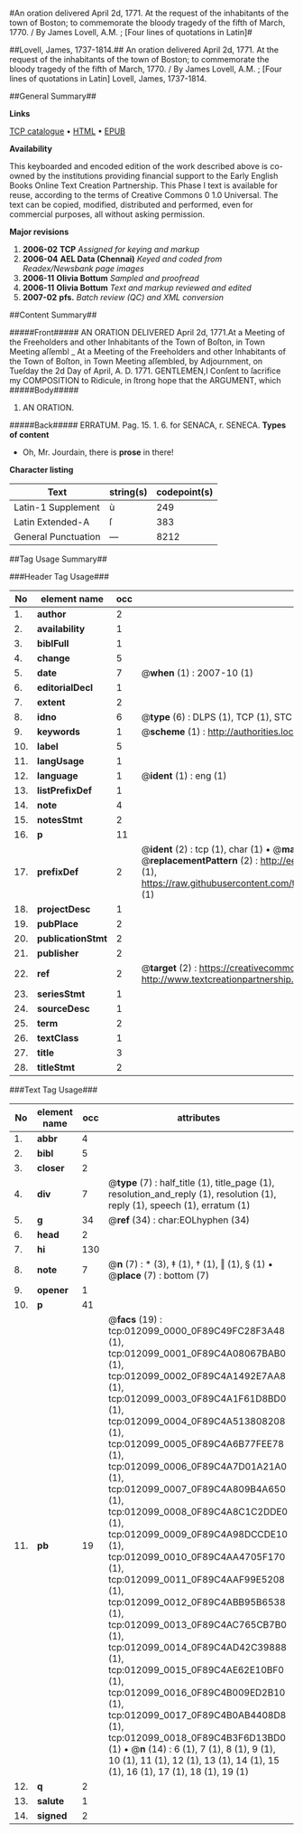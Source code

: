 #An oration delivered April 2d, 1771. At the request of the inhabitants of the town of Boston; to commemorate the bloody tragedy of the fifth of March, 1770. / By James Lovell, A.M. ; [Four lines of quotations in Latin]#

##Lovell, James, 1737-1814.##
An oration delivered April 2d, 1771. At the request of the inhabitants of the town of Boston; to commemorate the bloody tragedy of the fifth of March, 1770. / By James Lovell, A.M. ; [Four lines of quotations in Latin]
Lovell, James, 1737-1814.

##General Summary##

**Links**

[TCP catalogue](http://www.ota.ox.ac.uk/tcp/)  • 
[HTML](http://tei.it.ox.ac.uk/tcp/Texts-HTML/free/N09/N09505.html)  • 
[EPUB](http://tei.it.ox.ac.uk/tcp/Texts-EPUB/free/N09/N09505.epub)

**Availability**

This keyboarded and encoded edition of the
	       work described above is co-owned by the institutions
	       providing financial support to the Early English Books
	       Online Text Creation Partnership. This Phase I text is
	       available for reuse, according to the terms of Creative
	       Commons 0 1.0 Universal. The text can be copied,
	       modified, distributed and performed, even for
	       commercial purposes, all without asking permission.

**Major revisions**

1. __2006-02__ __TCP__ *Assigned for keying and markup*
1. __2006-04__ __AEL Data (Chennai)__ *Keyed and coded from Readex/Newsbank page images*
1. __2006-11__ __Olivia Bottum__ *Sampled and proofread*
1. __2006-11__ __Olivia Bottum__ *Text and markup reviewed and edited*
1. __2007-02__ __pfs.__ *Batch review (QC) and XML conversion*

##Content Summary##

#####Front#####
AN ORATION DELIVERED April 2d, 1771.At a Meeting of the Freeholders and other Inhabitants of the Town of Boſton, in Town Meeting aſſembl
    _ At a Meeting of the Freeholders and other Inhabitants of the Town of Boſton, in Town Meeting aſſembled, by Adjournment, on Tueſday the 2d Day of April, A. D. 1771.
GENTLEMEN,I Conſent to ſacrifice my COMPOSITION to Ridicule, in ſtrong hope that the ARGUMENT, which
#####Body#####

1. AN ORATION.

#####Back#####
ERRATUM. Pag. 15. 1. 6. for SENACA, r. SENECA.
**Types of content**

  * Oh, Mr. Jourdain, there is **prose** in there!

**Character listing**


|Text|string(s)|codepoint(s)|
|---|---|---|
|Latin-1 Supplement|ù|249|
|Latin Extended-A|ſ|383|
|General Punctuation|—|8212|

##Tag Usage Summary##

###Header Tag Usage###

|No|element name|occ|attributes|
|---|---|---|---|
|1.|__author__|2||
|2.|__availability__|1||
|3.|__biblFull__|1||
|4.|__change__|5||
|5.|__date__|7| @__when__ (1) : 2007-10 (1)|
|6.|__editorialDecl__|1||
|7.|__extent__|2||
|8.|__idno__|6| @__type__ (6) : DLPS (1), TCP (1), STC (1), NOTIS (1), IMAGE-SET (1), EVANS-CITATION (1)|
|9.|__keywords__|1| @__scheme__ (1) : http://authorities.loc.gov/ (1)|
|10.|__label__|5||
|11.|__langUsage__|1||
|12.|__language__|1| @__ident__ (1) : eng (1)|
|13.|__listPrefixDef__|1||
|14.|__note__|4||
|15.|__notesStmt__|2||
|16.|__p__|11||
|17.|__prefixDef__|2| @__ident__ (2) : tcp (1), char (1)  •  @__matchPattern__ (2) : ([0-9\-]+):([0-9IVX]+) (1), (.+) (1)  •  @__replacementPattern__ (2) : http://eebo.chadwyck.com/downloadtiff?vid=$1&page=$2 (1), https://raw.githubusercontent.com/textcreationpartnership/Texts/master/tcpchars.xml#$1 (1)|
|18.|__projectDesc__|1||
|19.|__pubPlace__|2||
|20.|__publicationStmt__|2||
|21.|__publisher__|2||
|22.|__ref__|2| @__target__ (2) : https://creativecommons.org/publicdomain/zero/1.0/ (1), http://www.textcreationpartnership.org/docs/. (1)|
|23.|__seriesStmt__|1||
|24.|__sourceDesc__|1||
|25.|__term__|2||
|26.|__textClass__|1||
|27.|__title__|3||
|28.|__titleStmt__|2||


###Text Tag Usage###

|No|element name|occ|attributes|
|---|---|---|---|
|1.|__abbr__|4||
|2.|__bibl__|5||
|3.|__closer__|2||
|4.|__div__|7| @__type__ (7) : half_title (1), title_page (1), resolution_and_reply (1), resolution (1), reply (1), speech (1), erratum (1)|
|5.|__g__|34| @__ref__ (34) : char:EOLhyphen (34)|
|6.|__head__|2||
|7.|__hi__|130||
|8.|__note__|7| @__n__ (7) : * (3), ‡ (1), † (1), ‖ (1), § (1)  •  @__place__ (7) : bottom (7)|
|9.|__opener__|1||
|10.|__p__|41||
|11.|__pb__|19| @__facs__ (19) : tcp:012099_0000_0F89C49FC28F3A48 (1), tcp:012099_0001_0F89C4A08067BAB0 (1), tcp:012099_0002_0F89C4A1492E7AA8 (1), tcp:012099_0003_0F89C4A1F61D8BD0 (1), tcp:012099_0004_0F89C4A513808208 (1), tcp:012099_0005_0F89C4A6B77FEE78 (1), tcp:012099_0006_0F89C4A7D01A21A0 (1), tcp:012099_0007_0F89C4A809B4A650 (1), tcp:012099_0008_0F89C4A8C1C2DDE0 (1), tcp:012099_0009_0F89C4A98DCCDE10 (1), tcp:012099_0010_0F89C4AA4705F170 (1), tcp:012099_0011_0F89C4AAF99E5208 (1), tcp:012099_0012_0F89C4ABB95B6538 (1), tcp:012099_0013_0F89C4AC765CB7B0 (1), tcp:012099_0014_0F89C4AD42C39888 (1), tcp:012099_0015_0F89C4AE62E10BF0 (1), tcp:012099_0016_0F89C4B009ED2B10 (1), tcp:012099_0017_0F89C4B0AB4408D8 (1), tcp:012099_0018_0F89C4B3F6D13BD0 (1)  •  @__n__ (14) : 6 (1), 7 (1), 8 (1), 9 (1), 10 (1), 11 (1), 12 (1), 13 (1), 14 (1), 15 (1), 16 (1), 17 (1), 18 (1), 19 (1)|
|12.|__q__|2||
|13.|__salute__|1||
|14.|__signed__|2||
